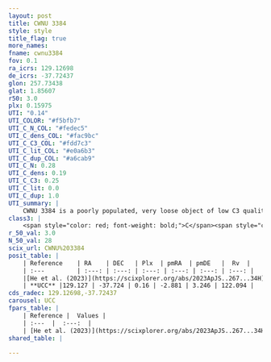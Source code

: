```yaml
---
layout: post
title: CWNU 3384
style: style
title_flag: true
more_names: 
fname: cwnu3384
fov: 0.1
ra_icrs: 129.12698
de_icrs: -37.72437
glon: 257.73438
glat: 1.85607
r50: 3.0
plx: 0.15975
UTI: "0.14"
UTI_COLOR: "#f5bfb7"
UTI_C_N_COL: "#fedec5"
UTI_C_dens_COL: "#fac9bc"
UTI_C_C3_COL: "#fdd7c3"
UTI_C_lit_COL: "#e0a6b3"
UTI_C_dup_COL: "#a6cab9"
UTI_C_N: 0.28
UTI_C_dens: 0.19
UTI_C_C3: 0.25
UTI_C_lit: 0.0
UTI_C_dup: 1.0
UTI_summary: |
    CWNU 3384 is a poorly populated, very loose object of low C3 quality. It was recently reported in the literature.
class3: |
    <span style="color: red; font-weight: bold;">C</span><span style="color: red; font-weight: bold;">C</span>
r_50_val: 3.0
N_50_val: 28
scix_url: CWNU%203384
posit_table: |
    | Reference    | RA    | DEC   | Plx  | pmRA  | pmDE   |  Rv  |
    | :---         | :---: | :---: | :---: | :---: | :---: | :---: |
    |[He et al. (2023)](https://scixplorer.org/abs/2023ApJS..267...34H) | 129.124 | -37.724 | 0.153 | -2.902 | 3.241 | -- |
    | **UCC** |129.127 | -37.724 | 0.16 | -2.881 | 3.246 | 122.094 | 
cds_radec: 129.12698,-37.72437
carousel: UCC
fpars_table: |
    | Reference |  Values |
    | :---  |  :---:  |
    | [He et al. (2023)](https://scixplorer.org/abs/2023ApJS..267...34H) | `A0=0.05, m-M=13.8, logA=6.3` |
shared_table: |
    
---
```

